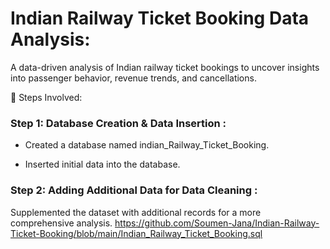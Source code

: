   # Indian Railway Ticket Booking Data Analysis:
A data-driven analysis of Indian railway ticket bookings to uncover insights into passenger behavior, revenue trends, and cancellations.

📂 Steps Involved:
### Step 1: Database Creation & Data Insertion :

* Created a database named indian_Railway_Ticket_Booking.

* Inserted initial data into the database.

### Step 2: Adding Additional Data for Data Cleaning :

Supplemented the dataset with additional records for a more comprehensive analysis.
https://github.com/Soumen-Jana/Indian-Railway-Ticket-Booking/blob/main/Indian_Railway_Ticket_Booking.sql
